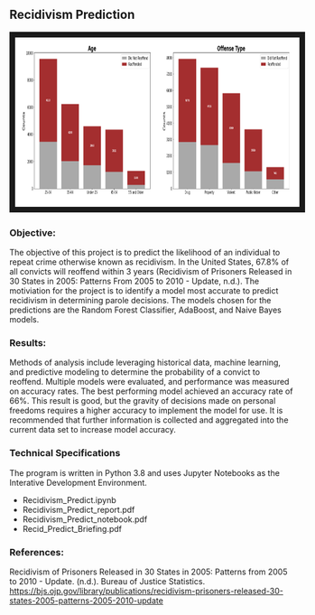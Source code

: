 ## Recidivism Prediction 

<img src="./recid.png" 
 width="1000" height="300" border="10" />

### Objective:

The objective of this project is to predict the likelihood of an individual to repeat crime otherwise known as recidivism.  In the United States, 67.8% of all convicts will reoffend within 3 years (Recidivism of Prisoners Released in 30 States in 2005: Patterns From 2005 to 2010 - Update, n.d.). The motiviation for the project is to identify a model most accurate to predict recidivism in determining parole decisions.  The models chosen for the predictions are the Random Forest Classifier, AdaBoost, and Naive Bayes models.  

### Results:

Methods of analysis include leveraging historical data, machine learning, and predictive modeling to determine the probability of a convict to reoffend. Multiple models were evaluated, and performance was measured on accuracy rates. The best performing model achieved an accuracy rate of 66%. This result is good, but the gravity of decisions made on personal freedoms requires a higher accuracy to implement the model for use. It is recommended that further information is collected and aggregated into the current data set to increase model accuracy. 

### Technical Specifications

The program is written in Python 3.8 and uses Jupyter Notebooks as the Interative Development Environment.


* Recidivism_Predict.ipynb
* Recidivism_Predict_report.pdf
* Recidivism_Predict_notebook.pdf
* Recid_Predict_Briefing.pdf



### References:

Recidivism of Prisoners Released in 30 States in 2005: Patterns from 2005 to 2010 - Update. (n.d.). Bureau of Justice Statistics. https://bjs.ojp.gov/library/publications/recidivism-prisoners-released-30-states-2005-patterns-2005-2010-update

